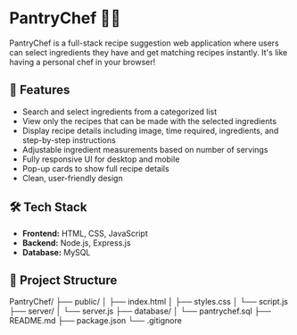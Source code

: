 # PantryChef 🍳🥦

PantryChef is a full-stack recipe suggestion web application where users can select ingredients they have and get matching recipes instantly. It's like having a personal chef in your browser!

## 🚀 Features

- Search and select ingredients from a categorized list
- View only the recipes that can be made with the selected ingredients
- Display recipe details including image, time required, ingredients, and step-by-step instructions
- Adjustable ingredient measurements based on number of servings
- Fully responsive UI for desktop and mobile
- Pop-up cards to show full recipe details
- Clean, user-friendly design

## 🛠️ Tech Stack

- **Frontend:** HTML, CSS, JavaScript
- **Backend:** Node.js, Express.js
- **Database:** MySQL

## 📁 Project Structure
PantryChef/ ├── public/ │ ├── index.html │ ├── styles.css │ └── script.js ├── server/ │ └── server.js ├── database/ │ └── pantrychef.sql ├── README.md ├── package.json └── .gitignore
